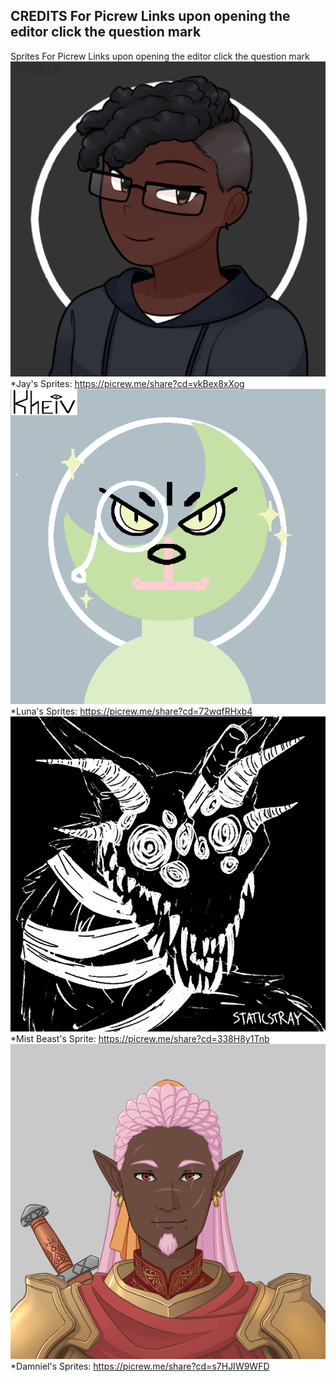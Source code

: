 CREDITS
For Picrew Links upon opening the editor click the question mark
-------------------------------------------
Sprites
For Picrew Links upon opening the editor click the question mark
<img src ="https://raw.githubusercontent.com/ChivesEG/Brock-ISAC-1P04-Repository/main/assets/Sprites/Jay_Neutral.png">
*Jay's Sprites: https://picrew.me/share?cd=vkBex8xXog
<img src ="https://raw.githubusercontent.com/ChivesEG/Brock-ISAC-1P04-Repository/main/assets/Sprites/Luna_Neutral.png">
*Luna's Sprites: https://picrew.me/share?cd=72wqfRHxb4
<img src ="https://raw.githubusercontent.com/ChivesEG/Brock-ISAC-1P04-Repository/main/assets/Sprites/Mist_Beast.png">
*Mist Beast's Sprite: https://picrew.me/share?cd=338H8y1Tnb
<img src ="https://raw.githubusercontent.com/ChivesEG/Brock-ISAC-1P04-Repository/main/assets/Sprites/Damniel_Neutral.png">
*Damniel's Sprites: https://picrew.me/share?cd=s7HJIW9WFD
